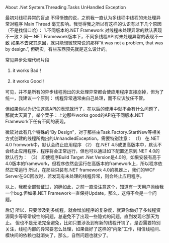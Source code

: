 About .Net System.Threading.Tasks UnHandled Exception

最初对线程异常的盲点
不得惭愧的说，之前我一直认为多线程中线程的未处理异常对程序 Main Thread 毫无影响。我觉得我之所以有这样的认识有以下几个原因（不是找借口哈）：
1.不同版本的.NET Framework 对线程未处理异常的默认表现不一致
2.同一.NET Framewoek版本下，不同多线程API对未处理异常的表现不一致
如果不去究其原因，就只能想微软常说的那样“it was not a problem, that was by design.”, 但确实，有些东西预先就是这么设计的。

常见异步处理代码片段
1. it works Bad！

2. it works Good！


可见，并不是所有的异步线程抛出的未处理异常都会使应用程序直接崩掉，但为了统一，我建议一个原则：
线程异常通常由自己处理，而不应该放任不管。

但如果你以为记住这些API的表现就行了，在以后的使用中就不会有什么问题了，那就太天真了，举个栗子：上边那些works good的API在不同版本.NET Framework下任有不同的表现。

微软对此有几个特殊的“By Design”，对于那些由Task.Factory.StartNew等相关方式创建的线程所抛出的UnhandledException，需要特别注意：
（1）	在.NET 4.0 fromwork中，默认会终止应用程序
（2）	在.NET 4.5或更高版本中，默认不会终止应用程序，程序将会正常运行，但也可以通过如下配置还原到.NET 4.0的默认行为：
<configuration>
  <runtime>
       <ThrowUnobservedTaskExceptions enabled="true"/>
  </runtime>
</configuration>
（3）	即使程序Build Target .Net Version是4.0的，如果安装有高于4.0版本的framework，但程序依然会运行在高版本的framework上，所以程序依然正常运行
所以，在那些只装有.NET framework 4.0的机器上，我们的WCF Server在GC回收时，若发现有未处理的线程异常，则会终止应用程序。

以上，我都全部验证过，的确如此，之前一直没注意这个，知道有一天用户抛给我一个bug.但如果.NET Framework一直保持Update，那么，这将不会是一个问题。

后记
所以，只要涉及到多线程，就会增加程序的复杂度，就算你做好了多线程资源同步等等常规性的问题，总避免不了出现一些隐式的问题，直到发现它那天为止。
但也不是无法完全避免，比如只要涉及到有新的线程开销了，是否需要特别关注，线程内部的异常要怎么处理，如果做好了这样的“内聚”工作，相信线程间、模块间的依赖也就消失了，那么，自然问题也就少了。